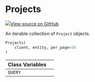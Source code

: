 # Projects



[![](https://www.tensorflow.org/images/GitHub-Mark-32px.png)View source on GitHub](https://www.github.com/wandb/client/tree/v0.12.11/wandb/apis/public.py#L1145-L1204)



An iterable collection of `Project` objects.

```python
Projects(
    client, entity, per_page=50
)
```







| Class Variables |  |
| :--- | :--- |
|  `QUERY`<a id="QUERY"></a> |   |

